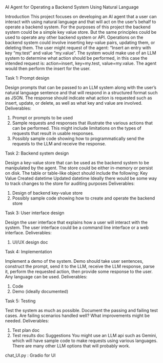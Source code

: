 AI Agent for Operating a Backend System Using Natural Language


Introduction
This project focuses on developing an AI agent that a user can interact with using natural language
and that will act on the user’s behalf to operate a backend system. For the purposes of this project
the backend system could be a simple key value store. But the same principles could be used to
operate any other backend system or API.
Operations on the backend system could involve inserting key-value pairs, updating them, or
deleting them.
The user might request of the agent: “Insert an entry with key “my.test” and value “my.value”. The
system would make use of an LLM system to determine what action should be performed, in this
case the intended request is: action=insert, key=my.test, value=my.value. The agent would then
perform the insert for the user.

Task 1: Prompt design


Design prompts that can be passed to an LLM system along with the user’s natural language
sentence and that will respond in a structured format such as JSON. The response should indicate
what action is requested such as insert, update, or delete, as well as what key and value are
involved.
Deliverables:
1. Prompt or prompts to be used
2. Sample requests and responses that illustrate the various actions that can be performed.
This might include limitations on the types of requests that result in usable responses.
3. Possibly sample code showing how to programmatically send the requests to the LLM and
receive the response.

Task 2: Backend system design


Design a key-value store that can be used as the backend system to be manipulated by the agent.
The store could be either in-memory or persist on disk. The table or table-like object should
include the following:
Key
Value
Created datetime
Updated datetime
Ideally there would be some way to track changes to the store for auditing purposes
Deliverables:
1. Design of backend key-value store
2. Possibly sample code showing how to create and operate the backend store

Task 3: User interface design


Design the user interface that explains how a user will interact with the system. The user interface
could be a command line interface or a web interface.
Deliverables:
1. UI/UX design doc

Task 4: Implementation


Implement a demo of the system. Demo should take user sentences, construct the prompt, send it
to the LLM, receive the LLM response, parse it, perform the requested action, then provide some
response to the user. Any language can be used.
Deliverables:
1. Code
2. Demo (ideally documented)

Task 5: Testing


Test the system as much as possible. Document the passing and failing test cases. Are failing
scenarios handled well? What improvements might be needed.
Deliverables:
1. Test plan doc
2. Test results doc
Suggestions
You might use an LLM api such as Gemini, which will have sample code to make requests using
various languages. There are many other LLM options that will probably work.

chat_UI.py : Gradio for UI
